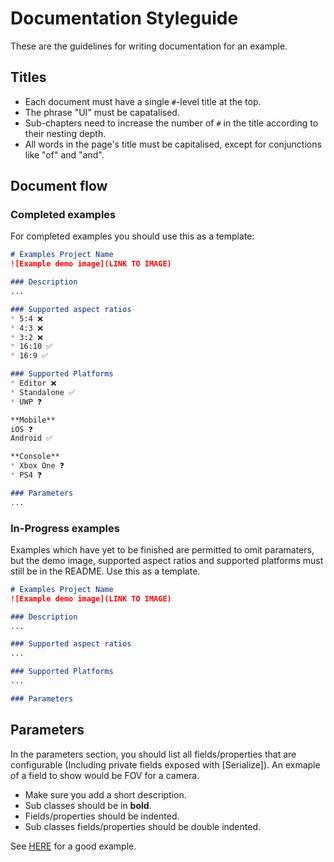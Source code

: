 # Documentation Styleguide

These are the guidelines for writing documentation for an example.

## Titles

* Each document must have a single `#`-level title at the top.
* The phrase "UI" must be capatalised. 
* Sub-chapters need to increase the number of `#` in the title according to
  their nesting depth.
* All words in the page's title must be capitalised, except for conjunctions
  like "of" and "and".

## Document flow

### Completed examples
For completed examples you should use this as a template:

```markdown
# Examples Project Name
![Example demo image](LINK TO IMAGE)

### Description
...

### Supported aspect ratios
* 5:4 ❌
* 4:3 ❌
* 3:2 ❌
* 16:10 ✅
* 16:9 ✅

### Supported Platforms
* Editor ❌
* Standalone ✅
* UWP ❓

**Mobile**
iOS ❓
Android ✅

**Console**
* Xbox One ❓
* PS4 ❓

### Parameters
...

```
### In-Progress examples
Examples which have yet to be finished are permitted to omit paramaters, but the demo image, supported aspect ratios and supported platforms must still be in the README. Use this as a template.

```markdown
# Examples Project Name
![Example demo image](LINK TO IMAGE)

### Description
...

### Supported aspect ratios
...

### Supported Platforms
...

### Parameters

```

## Parameters
In the parameters section, you should list all fields/properties that are configurable (Including private fields exposed with [Serialize]). An exmaple of a field to show would be FOV for a camera.

* Make sure you add a short description.
* Sub classes should be in **bold**.
* Fields/properties should be indented.
* Sub classes fields/properties should be double indented.

See [HERE](https://github.com/LewisJohnson/unity-ui-examples/blob/master/Assets/ScreenSpace/PercentageBased/README.md) for a good example.
